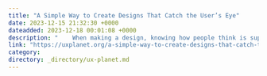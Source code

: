 ```yaml
---
title: "A Simple Way to Create Designs That Catch the User’s Eye"
date: 2023-12-15 21:32:30 +0000
dateadded: 2023-12-18 00:01:08 +0000
description: "    When making a design, knowing how people think is super important. It helps bring in more users.  Continue reading on UX Planet »  "
link: "https://uxplanet.org/a-simple-way-to-create-designs-that-catch-the-users-eye-096db39e57d2?source=rss----819cc2aaeee0---4"
category:
directory: _directory/ux-planet.md
---
```

